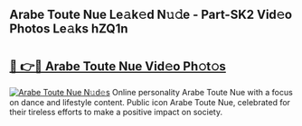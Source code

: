 ## Arabe Toute Nue Le𝚊k𝚎d N𝚞𝚍e - Part-SK2 Vid𝚎o Photos Le𝚊ks hZQ1n

# <h2><a href="http://fb97i5.evod.top/?m=Arabe+Toute+Nue">🔗 👉🔴 Arabe Toute Nue Vid𝚎o Ph𝚘t𝚘s</a></h2>

[![Arabe Toute Nue N𝚞d𝚎s](https://i.imgur.com/8V9OHl7.gif)](http://fb97i5.evod.top/?m=Arabe+Toute+Nue)
Online personality Arabe Toute Nue with a focus on dance and lifestyle content. Public icon Arabe Toute Nue, celebrated for their tireless efforts to make a positive impact on society. 
